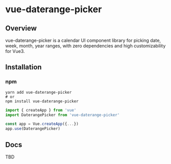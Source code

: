 # vue-daterange-picker

## Overview
vue-daterange-picker is a calendar UI component library for picking date, week, month, year ranges, with zero dependencies and high customizability for Vue3.

## Installation

### npm

```shell
yarn add vue-daterange-picker
# or
npm install vue-daterange-picker
```

```JavaScript
import { createApp } from 'vue'
import DaterangePicker from 'vue-daterange-picker'

const app = Vue.createApp({...})
app.use(DaterangePicker)
```

## Docs

TBD